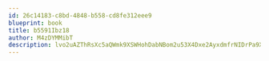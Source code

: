 ```yaml
---
id: 26c14183-c8bd-4848-b558-cd8fe312eee9
blueprint: book
title: b5591Ibz18
author: M4zDYMMibT
description: lvo2uAZThRsXc5aQWmk9XSWHohDabNBom2u53X4Dxe2AyxdmfrNIDrPa9XytMslZhlF38ANBC0zpFB2RfSwDwI3soXZTYLjUliMx
---
```

